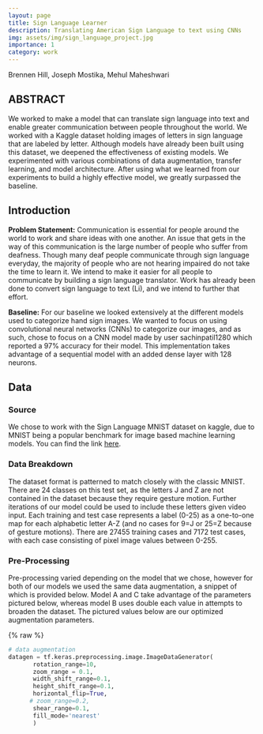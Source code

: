 ```yaml
---
layout: page
title: Sign Language Learner
description: Translating American Sign Language to text using CNNs
img: assets/img/sign_language_project.jpg
importance: 1
category: work
---
```


Brennen Hill, Joseph Mostika, Mehul Maheshwari

## ABSTRACT
We worked to make a model that can translate sign language into text and enable greater communication between people throughout the world. We worked with a Kaggle dataset holding images of letters in sign language that are labeled by letter. Although models have already been built using this dataset, we deepened the effectiveness of existing models. We experimented with various combinations of data augmentation, transfer learning, and model architecture. After using what we learned from our experiments to build a highly effective model, we greatly surpassed the baseline.

## Introduction
**Problem Statement:** Communication is essential for people around the world to work and share ideas with one another. An issue that gets in the way of this communication is the large number of people who suffer from deafness. Though many deaf people communicate through sign language everyday, the majority of people who are not hearing impaired do not take the time to learn it. We intend to make it easier for all people to communicate by building a sign language translator. Work has already been done to convert sign language to text (Li), and we intend to further that effort.

**Baseline:** For our baseline we looked extensively at the different models used to categorize hand sign images. We wanted to focus on using convolutional neural networks (CNNs) to categorize our images, and as such, chose to focus on a CNN model made by user sachinpatil1280 which reported a 97% accuracy for their model. This implementation takes advantage of a sequential model with an added dense layer with 128 neurons.

## Data
### Source
We chose to work with the Sign Language MNIST dataset on kaggle, due to MNIST being a popular benchmark for image based machine learning models. You can find the link [here](https://www.kaggle.com/datasets/datamunge/sign-language-mnist).

### Data Breakdown
The dataset format is patterned to match closely with the classic MNIST.
There are 24 classes on this test set, as the letters J and Z are not contained in the dataset because they require gesture motion. Further iterations of our model could be used to include these letters given video input.
Each training and test case represents a label (0-25) as a one-to-one map for each alphabetic letter A-Z (and no cases for 9=J or 25=Z because of gesture motions).
There are 27455 training cases and 7172 test cases, with each case consisting of pixel image values between 0-255.

### Pre-Processing
Pre-processing varied depending on the model that we chose, however for both of our models we used the same data augmentation, a snippet of which is provided below. Model A and C take advantage of the parameters pictured below, whereas model B uses double each value in attempts to broaden the dataset. The pictured values below are our optimized augmentation parameters.

{% raw %}
```python
# data augmentation
datagen = tf.keras.preprocessing.image.ImageDataGenerator(
       rotation_range=10,
       zoom_range = 0.1,
       width_shift_range=0.1,
       height_shift_range=0.1,
       horizontal_flip=True,
      # zoom_range=0.2,
       shear_range=0.1,
       fill_mode='nearest'
       )
